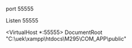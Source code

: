 port 55555

Listen 55555

<VirtualHost *:55555>
    DocumentRoot "C:\uek\xampp\htdocs\M295\COM_APP\public"
</VirtualHost>